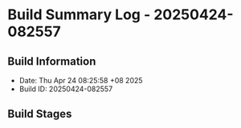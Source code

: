 # Build Summary Log - 20250424-082557

## Build Information
- Date: Thu Apr 24 08:25:58 +08 2025
- Build ID: 20250424-082557

## Build Stages

